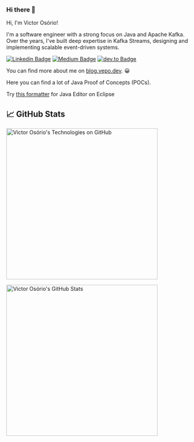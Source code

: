 ### Hi there 👋

Hi, I'm Victor Osório!

I'm a software engineer with a strong focus on Java and Apache Kafka. Over the years, I've built deep expertise in Kafka Streams, designing and implementing scalable event-driven systems. 

[![Linkedin Badge](https://img.shields.io/badge/-Victor%20Os%C3%B3rio-blue?style=flat-square&logo=Linkedin&logoColor=white&link=https://www.linkedin.com/in/victorosorio/)](https://www.linkedin.com/in/victorosorio/) 
[![Medium Badge](https://img.shields.io/badge/-@vepo-000000?style=flat-square&labelColor=000000&logo=Medium&link=https://medium.com/@vepo/)](https://medium.com/@vepo)
[![dev.to Badge](https://img.shields.io/badge/-vepo-000000?style=flat-square&logo=dev.to&link=https://dev.to/vepo/)](https://dev.to/vepo/)

You can find more about me on [blog.vepo.dev](https://blog.vepo.dev/about/). 😀

Here you can find a lot of Java Proof of Concepts (POCs). 

Try [this formatter](https://gist.github.com/vepo/ca87d614a983ecf9568bf891b0ad0032) for Java Editor on Eclipse

## &#x1f4c8; GitHub Stats

<a href="https://github.com/vepo/vepo">
  <img align="center" src="https://github-readme-stats.vercel.app/api?username=vepo&show_icons=true&include_all_commits=true&title_color=2aa889&text_color=99d1ce&icon_color=2bbc8a&bg_color=0c1014&" alt="Victor Osório's Technologies on GitHub" width="400"/></a>
  
<p/>

<a href="https://github.com/vepo/vepo">
  <img align="center" src="https://github-readme-stats.vercel.app/api/top-langs/?username=vepo&title_color=2aa889&text_color=99d1ce&icon_color=2bbc8a&bg_color=0c1014&langs_count=8&layout=compact&hide=shell,css,html,less,jupyter+notebook&theme=material-palenight" alt="Victor Osório's GitHub Stats" width="400"/></a>


<!--
**vepo/vepo** is a ✨ _special_ ✨ repository because its `README.md` (this file) appears on your GitHub profile.

Here are some ideas to get you started:

- 🔭 I’m currently working on ...
- 🌱 I’m currently learning ...
- 👯 I’m looking to collaborate on ...
- 🤔 I’m looking for help with ...
- 💬 Ask me about ...
- 📫 How to reach me: 
- 😄 Pronouns: ...
- ⚡ Fun fact: ...
-->
